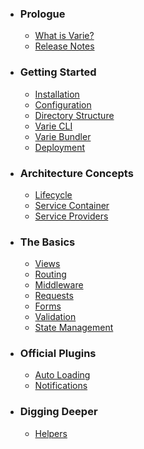 - ### Prologue
  - [What is Varie?](/docs/{{version}}/what-is-varie)
  - [Release Notes](/docs/{{version}}/release-notes)
- ### Getting Started
  - [Installation](/docs/{{version}}/installation)
  - [Configuration](/docs/{{version}}/configuration)
  - [Directory Structure](/docs/{{version}}/directory-structure)
  - [Varie CLI](/docs/{{version}}/varie-cli)
  - [Varie Bundler](/docs/{{version}}/varie-bundler)
  - [Deployment](/docs/{{version}}/deployment)
- ### Architecture Concepts
  - [Lifecycle](/docs/{{version}}/lifecycle)
  - [Service Container](/docs/{{version}}/service-container)
  - [Service Providers](/docs/{{version}}/service-providers)
- ### The Basics
  - [Views](/docs/{{version}}/views)
  - [Routing](/docs/{{version}}/routing)
  - [Middleware](/docs/{{version}}/middleware)
  - [Requests](/docs/{{version}}/requests)
  - [Forms](/docs/{{version}}/forms)
  - [Validation](/docs/{{version}}/validation)
  - [State Management](/docs/{{version}}/state)
- ### Official Plugins
  - [Auto Loading](/docs/{{version}}/auto-loading)
  - [Notifications](/docs/{{version}}/notifications)
- ### Digging Deeper
  - [Helpers](/docs/{{version}}/helpers)
